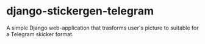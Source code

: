 # django-stickergen-telegram
A simple Django web-application that trasforms user's picture to suitable for a Telegram skicker format.
